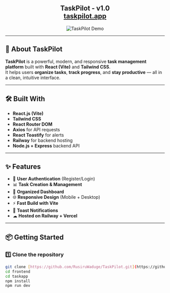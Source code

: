 <h2 align="center">
  TaskPilot - v1.0<br/>
  <a href="https://task-pilot-frontend-kappa.vercel.app" target="_blank">taskpilot.app</a>
</h2>

<div align="center">
  <img alt="TaskPilot Demo" src="../taskapp/src/assets/2.png" />
</div>

---

## 🚀 About TaskPilot

**TaskPilot** is a powerful, modern, and responsive **task management platform** built with **React (Vite)** and **Tailwind CSS**.  
It helps users **organize tasks**, **track progress**, and **stay productive** — all in a clean, intuitive interface.

---

## 🛠 Built With

- **React.js (Vite)**
- **Tailwind CSS**
- **React Router DOM**
- **Axios** for API requests
- **React Toastify** for alerts
- **Railway** for backend hosting
- **Node.js + Express** backend API

---

## ✨ Features

- 📝 **User Authentication** (Register/Login)
- 📊 **Task Creation & Management**
- 🎯 **Organized Dashboard**
- 🌐 **Responsive Design** (Mobile + Desktop)
- ⚡ **Fast Build with Vite**
- 🔔 **Toast Notifications**
- ☁ **Hosted on Railway + Vercel**

---

## 📦 Getting Started

### 1️⃣ Clone the repository
```bash
git clone [https://github.com/RusiruWaduge/TaskPilot.git](https://github.com/RusiruWaduge/TaskPilot-frontend)
cd frontend
cd taskapp
npm install
npm run dev

